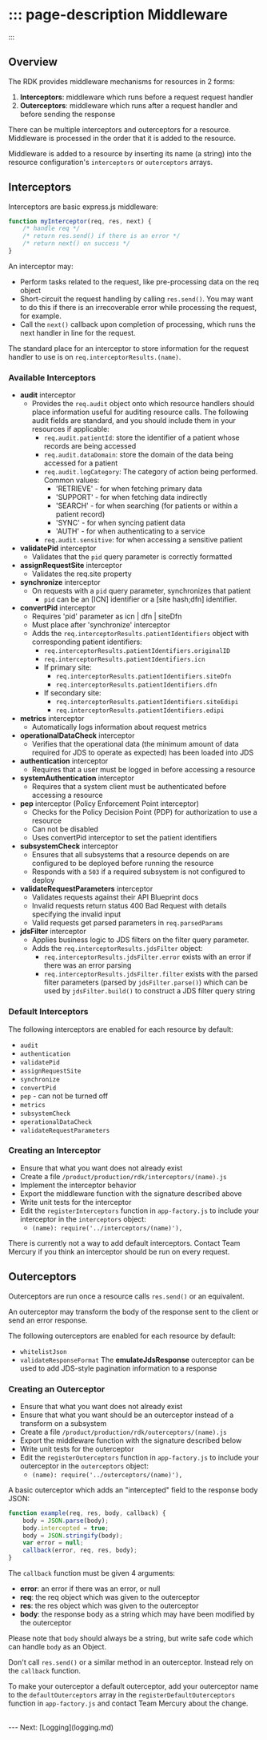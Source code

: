 ::: page-description
Middleware
==========
:::

## Overview
The RDK provides middleware mechanisms for resources in 2 forms:
 1. **Interceptors**: middleware which runs before a request request handler
 2. **Outerceptors**: middleware which runs after a request handler and before sending the response

There can be multiple interceptors and outerceptors for a resource. Middleware is processed in the order that it is added to the resource.

Middleware is added to a resource by inserting its name (a string) into the resource configuration's `interceptors` or `outerceptors` arrays.

## Interceptors
Interceptors are basic express.js middleware:
```JavaScript
function myInterceptor(req, res, next) {
    /* handle req */
    /* return res.send() if there is an error */
    /* return next() on success */
}
```
An interceptor may:
 * Perform tasks related to the request, like pre-processing data on the req object
 * Short-circuit the request handling by calling `res.send()`. You may want to do this if there is an irrecoverable error while processing the request, for example.
 * Call the `next()` callback upon completion of processing, which runs the next handler in line for the request.

The standard place for an interceptor to store information for the request handler to use is on `req.interceptorResults.(name)`.

### Available Interceptors
 * **audit** interceptor
    * Provides the `req.audit` object onto which resource handlers should place information useful for auditing resource calls. The following audit fields are standard, and you should include them in your resources if applicable:
        * `req.audit.patientId`: store the identifier of a patient whose records are being accessed
        * `req.audit.dataDomain`: store the domain of the data being accessed for a patient
        * `req.audit.logCategory`: The category of action being performed. Common values:
           * 'RETRIEVE' - for when fetching primary data
           * 'SUPPORT' - for when fetching data indirectly
           * 'SEARCH' - for when searching (for patients or within a patient record)
           * 'SYNC' - for when syncing patient data
           * 'AUTH' - for when authenticating to a service
        * `req.audit.sensitive`: for when accessing a sensitive patient
 * **validatePid** interceptor
    * Validates that the `pid` query parameter is correctly formatted
 * **assignRequestSite** interceptor
    * Validates the req.site property
 * **synchronize** interceptor
    * On requests with a `pid` query parameter, synchronizes that patient
        * `pid` can be an [ICN] identifier or a [site hash;dfn] identifier.
 * **convertPid** interceptor
    * Requires 'pid' parameter as icn | dfn | siteDfn
    * Must place after 'synchronize' interceptor
    * Adds the `req.interceptorResults.patientIdentifiers` object with corresponding patient identifiers:
       * `req.interceptorResults.patientIdentifiers.originalID`
       * `req.interceptorResults.patientIdentifiers.icn`
       * If primary site:
           * `req.interceptorResults.patientIdentifiers.siteDfn`
           * `req.interceptorResults.patientIdentifiers.dfn`
       * If secondary site:
           * `req.interceptorResults.patientIdentifiers.siteEdipi`
           * `req.interceptorResults.patientIdentifiers.edipi`
 * **metrics** interceptor
    * Automatically logs information about request metrics
 * **operationalDataCheck** interceptor
    * Verifies that the operational data (the minimum amount of data required for JDS to operate as expected) has been loaded into JDS
 * **authentication** interceptor
    * Requires that a user must be logged in before accessing a resource
 * **systemAuthentication** interceptor
    * Requires that a system client must be authenticated before accessing a resource
 * **pep** interceptor (Policy Enforcement Point interceptor)
    * Checks for the Policy Decision Point (PDP) for authorization to use a resource
    * Can not be disabled
    * Uses convertPid interceptor to set the patient identifiers
 * **subsystemCheck** interceptor
    * Ensures that all subsystems that a resource depends on are configured to be deployed before running the resource
    * Responds with a `503` if a required subsystem is not configured to deploy
 * **validateRequestParameters** interceptor
     * Validates requests against their API Blueprint docs
     * Invalid requests return status 400 Bad Request with details specifying the invalid input
     * Valid requests get parsed parameters in `req.parsedParams`
 * **jdsFilter** interceptor
    * Applies business logic to JDS filters on the filter query parameter.
    * Adds the `req.interceptorResults.jdsFilter` object:
        * `req.interceptorResults.jdsFilter.error` exists with an error if there was an error parsing
        * `req.interceptorResults.jdsFilter.filter` exists with the parsed filter parameters (parsed by `jdsFilter.parse()`) which can be used by `jdsFilter.build()` to construct a JDS filter query string

### Default Interceptors
The following interceptors are enabled for each resource by default:
 * `audit`
 * `authentication`
 * `validatePid`
 * `assignRequestSite`
 * `synchronize`
 * `convertPid`
 * `pep` - can not be turned off
 * `metrics`
 * `subsystemCheck`
 * `operationalDataCheck`
 * `validateRequestParameters`

### Creating an Interceptor
 * Ensure that what you want does not already exist
 * Create a file `/product/production/rdk/interceptors/(name).js`
 * Implement the interceptor behavior
 * Export the middleware function with the signature described above
 * Write unit tests for the interceptor
 * Edit the `registerInterceptors` function in `app-factory.js` to include your interceptor in the `interceptors` object:
    * `(name): require('../interceptors/(name)'),`

There is currently not a way to add default interceptors. Contact Team Mercury if you think an interceptor should be run on every request.

## Outerceptors
Outerceptors are run once a resource calls `res.send()` or an equivalent.

An outerceptor may transform the body of the response sent to the client or send an error response.

The following outerceptors are enabled for each resource by default:
 * `whitelistJson`
 * `validateResponseFormat`
The **emulateJdsResponse** outerceptor can be used to add JDS-style pagination information to a response

### Creating an Outerceptor
 * Ensure that what you want does not already exist
 * Ensure that what you want should be an outerceptor instead of a transform on a subsystem
 * Create a file `/product/production/rdk/outerceptors/(name).js`
 * Export the middleware function with the signature described below
 * Write unit tests for the outerceptor
 * Edit the `registerOuterceptors` function in `app-factory.js` to include your outerceptor in the `outerceptors` object:
    * `(name): require('../outerceptors/(name)'),`

A basic outerceptor which adds an "intercepted" field to the response body JSON:
```JavaScript
function example(req, res, body, callback) {
    body = JSON.parse(body);
    body.intercepted = true;
    body = JSON.stringify(body);
    var error = null;
    callback(error, req, res, body);
}
```

The `callback` function must be given 4 arguments:
 * **error**: an error if there was an error, or null
 * **req**: the req object which was given to the outerceptor
 * **res**: the res object which was given to the outerceptor
 * **body**: the response body as a string which may have been modified by the outerceptor

Please note that `body` should always be a string, but write safe code which can handle `body` as an Object.

Don't call `res.send()` or a similar method in an outerceptor. Instead rely on the `callback` function.

To make your outerceptor a default outerceptor, add your outerceptor name to the `defaultOuterceptors` array in the `registerDefaultOuterceptors` function in `app-factory.js` and contact Team Mercury about the change.

<br />
---
Next: [Logging](logging.md)
